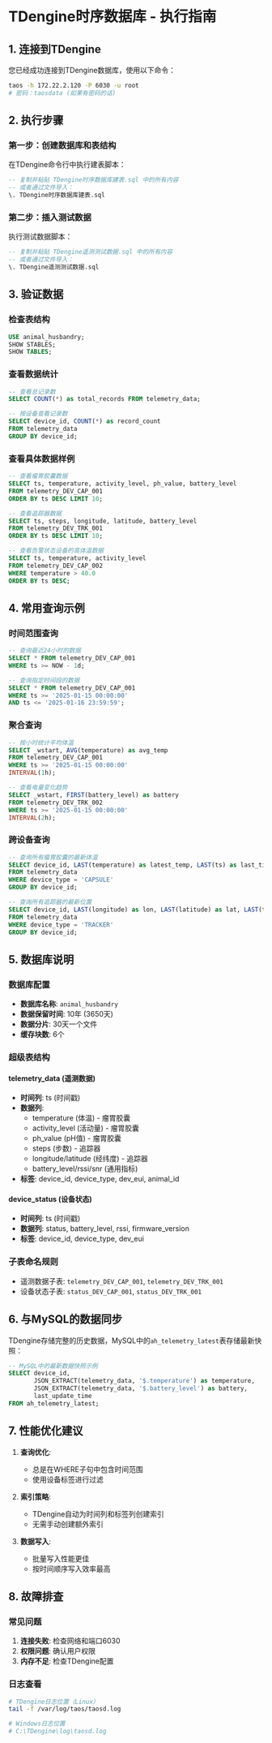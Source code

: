 # TDengine时序数据库 - 执行指南

## 1. 连接到TDengine

您已经成功连接到TDengine数据库，使用以下命令：

```bash
taos -h 172.22.2.120 -P 6030 -u root
# 密码：taosdata (如果有密码的话)
```

## 2. 执行步骤

### 第一步：创建数据库和表结构
在TDengine命令行中执行建表脚本：

```sql
-- 复制并粘贴 TDengine时序数据库建表.sql 中的所有内容
-- 或者通过文件导入：
\. TDengine时序数据库建表.sql
```

### 第二步：插入测试数据
执行测试数据脚本：

```sql
-- 复制并粘贴 TDengine遥测测试数据.sql 中的所有内容
-- 或者通过文件导入：
\. TDengine遥测测试数据.sql
```

## 3. 验证数据

### 检查表结构
```sql
USE animal_husbandry;
SHOW STABLES;
SHOW TABLES;
```

### 查看数据统计
```sql
-- 查看总记录数
SELECT COUNT(*) as total_records FROM telemetry_data;

-- 按设备查看记录数
SELECT device_id, COUNT(*) as record_count 
FROM telemetry_data 
GROUP BY device_id;
```

### 查看具体数据样例
```sql
-- 查看瘤胃胶囊数据
SELECT ts, temperature, activity_level, ph_value, battery_level 
FROM telemetry_DEV_CAP_001 
ORDER BY ts DESC LIMIT 10;

-- 查看追踪器数据
SELECT ts, steps, longitude, latitude, battery_level 
FROM telemetry_DEV_TRK_001 
ORDER BY ts DESC LIMIT 10;

-- 查看告警状态设备的高体温数据
SELECT ts, temperature, activity_level 
FROM telemetry_DEV_CAP_002 
WHERE temperature > 40.0 
ORDER BY ts DESC;
```

## 4. 常用查询示例

### 时间范围查询
```sql
-- 查询最近24小时的数据
SELECT * FROM telemetry_DEV_CAP_001 
WHERE ts >= NOW - 1d;

-- 查询指定时间段的数据
SELECT * FROM telemetry_DEV_CAP_001 
WHERE ts >= '2025-01-15 00:00:00' 
AND ts <= '2025-01-16 23:59:59';
```

### 聚合查询
```sql
-- 按小时统计平均体温
SELECT _wstart, AVG(temperature) as avg_temp 
FROM telemetry_DEV_CAP_001 
WHERE ts >= '2025-01-15 00:00:00' 
INTERVAL(1h);

-- 查看电量变化趋势
SELECT _wstart, FIRST(battery_level) as battery 
FROM telemetry_DEV_TRK_002 
WHERE ts >= '2025-01-15 00:00:00' 
INTERVAL(2h);
```

### 跨设备查询
```sql
-- 查询所有瘤胃胶囊的最新体温
SELECT device_id, LAST(temperature) as latest_temp, LAST(ts) as last_time
FROM telemetry_data 
WHERE device_type = 'CAPSULE' 
GROUP BY device_id;

-- 查询所有追踪器的最新位置
SELECT device_id, LAST(longitude) as lon, LAST(latitude) as lat, LAST(ts) as last_time
FROM telemetry_data 
WHERE device_type = 'TRACKER' 
GROUP BY device_id;
```

## 5. 数据库说明

### 数据库配置
- **数据库名称**: `animal_husbandry`
- **数据保留时间**: 10年 (3650天)
- **数据分片**: 30天一个文件
- **缓存块数**: 6个

### 超级表结构

#### telemetry_data (遥测数据)
- **时间列**: ts (时间戳)
- **数据列**: 
  - temperature (体温) - 瘤胃胶囊
  - activity_level (活动量) - 瘤胃胶囊  
  - ph_value (pH值) - 瘤胃胶囊
  - steps (步数) - 追踪器
  - longitude/latitude (经纬度) - 追踪器
  - battery_level/rssi/snr (通用指标)
- **标签**: device_id, device_type, dev_eui, animal_id

#### device_status (设备状态)
- **时间列**: ts (时间戳)
- **数据列**: status, battery_level, rssi, firmware_version
- **标签**: device_id, device_type, dev_eui

### 子表命名规则
- 遥测数据子表: `telemetry_DEV_CAP_001`, `telemetry_DEV_TRK_001`
- 设备状态子表: `status_DEV_CAP_001`, `status_DEV_TRK_001`

## 6. 与MySQL的数据同步

TDengine存储完整的历史数据，MySQL中的`ah_telemetry_latest`表存储最新快照：

```sql
-- MySQL中的最新数据快照示例
SELECT device_id, 
       JSON_EXTRACT(telemetry_data, '$.temperature') as temperature,
       JSON_EXTRACT(telemetry_data, '$.battery_level') as battery,
       last_update_time
FROM ah_telemetry_latest;
```

## 7. 性能优化建议

1. **查询优化**: 
   - 总是在WHERE子句中包含时间范围
   - 使用设备标签进行过滤

2. **索引策略**:
   - TDengine自动为时间列和标签列创建索引
   - 无需手动创建额外索引

3. **数据写入**:
   - 批量写入性能更佳
   - 按时间顺序写入效率最高

## 8. 故障排查

### 常见问题
1. **连接失败**: 检查网络和端口6030
2. **权限问题**: 确认用户权限
3. **内存不足**: 检查TDengine配置

### 日志查看
```bash
# TDengine日志位置（Linux）
tail -f /var/log/taos/taosd.log

# Windows日志位置
# C:\TDengine\log\taosd.log
``` 